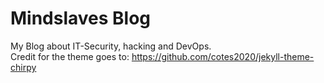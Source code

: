 # Mindslaves Blog

My Blog about IT-Security, hacking and DevOps.  
Credit for the theme goes to: https://github.com/cotes2020/jekyll-theme-chirpy